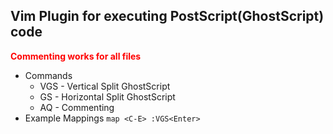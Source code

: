 
## Vim Plugin for executing PostScript(GhostScript) code
 <b style="color:red"> Commenting works for all files  </b>
 - Commands
   - VGS - Vertical Split GhostScript 
   - GS  - Horizontal Split GhostScript 
   - AQ  - Commenting  
 - Example Mappings
   ``
     map <C-E> :VGS<Enter>
   ``
